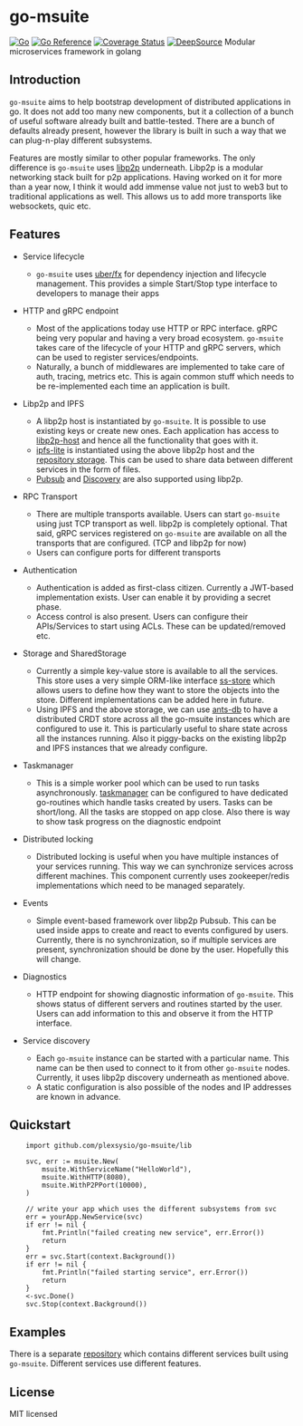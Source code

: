 # go-msuite 
[![Go](https://github.com/plexsysio/go-msuite/workflows/Go/badge.svg)](https://github.com/plexsysio/go-msuite/actions)
[![Go Reference](https://pkg.go.dev/badge/github.com/plexsysio/go-msuite.svg)](https://pkg.go.dev/github.com/plexsysio/go-msuite)
[![Coverage Status](https://coveralls.io/repos/github/plexsysio/go-msuite/badge.svg?branch=master)](https://coveralls.io/github/plexsysio/go-msuite?branch=master) [![DeepSource](https://deepsource.io/gh/plexsysio/go-msuite.svg/?label=active+issues&show_trend=true&token=ObURascsEDWqoJfshvTBOc-w)](https://deepsource.io/gh/plexsysio/go-msuite/?ref=repository-badge)
Modular microservices framework in golang

## Introduction

`go-msuite` aims to help bootstrap development of distributed applications in go. It does not add too many new components, but it a collection of a bunch of useful software already built and battle-tested. There are a bunch of defaults already present, however the library is built in such a way that we can plug-n-play different subsystems.

Features are mostly similar to other popular frameworks. The only difference is `go-msuite` uses [libp2p](https://github.com/libp2p) underneath. Libp2p is a modular networking stack built for p2p applications. Having worked on it for more than a year now, I think it would add immense value not just to web3 but to traditional applications as well. This allows us to add more transports like websockets, quic etc.

## Features

- Service lifecycle
	- `go-msuite` uses [uber/fx](go.uber.org/fx) for dependency injection and lifecycle management. This provides a simple Start/Stop type interface to developers to manage their apps

- HTTP and gRPC endpoint
   - Most of the applications today use HTTP or RPC interface. gRPC being very popular and having a very broad ecosystem. `go-msuite` takes care of the lifecycle of your HTTP and gRPC servers, which can be used to register services/endpoints.
   - Naturally, a bunch of middlewares are implemented to take care of auth, tracing, metrics etc. This is again common stuff which needs to be re-implemented each time an application is built.

- Libp2p and IPFS
   - A libp2p host is instantiated by `go-msuite`. It is possible to use existing keys or create new ones. Each application has access to [libp2p-host](https://github.com/libp2p/go-libp2p-core/host) and hence all the functionality that goes with it.
   - [ipfs-lite](https://github.com/hsanjuan/ipfs-lite) is instantiated using the above libp2p host and the [repository storage](https://github.com/plexsysio/go-msuite/modules/repo). This can be used to share data between different services in the form of files.
   - [Pubsub](https://github.com/libp2p/go-libp2p-pubsub) and [Discovery](https://github.com/libp2p/go-libp2p-discovery) are also supported using libp2p.

- RPC Transport
   - There are multiple transports available. Users can start `go-msuite` using just TCP transport as well. libp2p is completely optional. That said, gRPC services registered on `go-msuite` are available on all the transports that are configured. (TCP and libp2p for now)
   - Users can configure ports for different transports

- Authentication
   - Authentication is added as first-class citizen. Currently a JWT-based implementation exists. User can enable it by providing a secret phase.
   - Access control is also present. Users can configure their APIs/Services to start using ACLs. These can be updated/removed etc.

- Storage and SharedStorage
   - Currently a simple key-value store is available to all the services. This store uses a very simple ORM-like interface [ss-store](https://github.com/SWRMLabs/ss-store) which allows users to define how they want to store the objects into the store. Different implementations can be added here in future.
   - Using IPFS and the above storage, we can use [ants-db](https://github.com/plexsysio/ants-db) to have a distributed CRDT store across all the go-msuite instances which are configured to use it. This is particularly useful to share state across all the instances running. Also it piggy-backs on the existing libp2p and IPFS instances that we already configure.

- Taskmanager
	- This is a simple worker pool which can be used to run tasks asynchronously. [taskmanager](http://github.com/SWRMLabs/ss-taskmanager) can be configured to have dedicated go-routines which handle tasks created by users. Tasks can be short/long. All the tasks are stopped on app close. Also there is way to show task progress on the diagnostic endpoint

- Distributed locking
   - Distributed locking is useful when you have multiple instances of your services running. This way we can synchronize services across different machines. This component currently uses zookeeper/redis implementations which need to be managed separately.

- Events
   - Simple event-based framework over libp2p Pubsub. This can be used inside apps to create and react to events configured by users. Currently, there is no synchronization, so if multiple services are present, synchronization should be done by the user. Hopefully this will change.

- Diagnostics
   - HTTP endpoint for showing diagnostic information of `go-msuite`. This shows status of different servers and routines started by the user. Users can add information to this and observe it from the HTTP interface.

- Service discovery
   - Each `go-msuite` instance can be started with a particular name. This name can be then used to connect to it from other `go-msuite` nodes. Currently, it uses libp2p discovery underneath as mentioned above.
   - A static configuration is also possible of the nodes and IP addresses are known in advance.

## Quickstart


```
	import github.com/plexsysio/go-msuite/lib

	svc, err := msuite.New(
		msuite.WithServiceName("HelloWorld"),
		msuite.WithHTTP(8080),
		msuite.WithP2PPort(10000),
	)

	// write your app which uses the different subsystems from svc
	err = yourApp.NewService(svc)
	if err != nil {
		fmt.Println("failed creating new service", err.Error())
		return
	}
	err = svc.Start(context.Background())
	if err != nil {
		fmt.Println("failed starting service", err.Error())
		return
	}
	<-svc.Done()
	svc.Stop(context.Background())
```

## Examples
There is a separate [repository](https://github.com/plexsysio/msuite-services) which contains different services built using `go-msuite`. Different services use different features.

## License
MIT licensed

